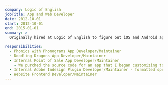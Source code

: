 ```yaml
---
company: Logic of English
jobTitle: App and Web Developer
date: 2012-10-01
start: 2012-10-01
end: 2015-01-01
summary: >
  Originally hired at Logic of English to figure out iOS and Android apps, but ended up picking up a few other things.

responsibilities:
  - Phonics with Phonograms App Developer/Maintainer
  - Doodling Dragons App Developer/Maintainer
  - Internal Point of Sale App Developer/Maintainer
    - We purched the source code for an app that I began customizing to sell curriculum at conferences before we started using Shopify.
  - Internal Adobe Indesign Plugin Developer/Maintainer - formatted spelling lists helping curriculum authors widdle days of work down to minutes
  - Website Frontend Developer/Maintainer
---
```

